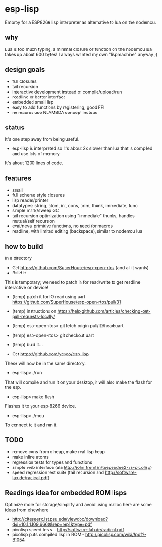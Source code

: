 # esp-lisp
Embroy for a ESP8266 lisp interpreter as alternative to lua on the nodemcu.

## why

Lua is too much typing, a minimal closure or function on the nodemcu lua takes up about 600 bytes!
I always wanted my own "lispmachine" anyway ;)

## design goals

- full closures
- tail recursion
- interactive development instead of compile/upload/run
- readline or better interface
- embedded small lisp
- easy to add functions by registering, good FFI
- no macros use NLAMBDA concept instead

## status

It's one step away from being useful. 

- esp-lisp is interpreted so it's about 2x slower than lua that is compiled and use lots of memory

It's about 1200 lines of code.

## features

- small
- full scheme style closures
- lisp reader/printer
- datatypes: string, atom, int, cons, prim, thunk, immediate, func
- simple mark/sweep GC
- tail recursion optimization using "immediate" thunks, handles mutual/self recursion
- eval/neval primitive functions, no need for macros
- readline, with limited editing (backspace), similar to nodemcu lua

## how to build

In a directory:

- Get https://github.com/SuperHouse/esp-open-rtos (and all it wants)
- Build it.

This is temporary; we need to patch in for read/write to get readline interactive on device!

- (temp) patch it for IO read using uart https://github.com/SuperHouse/esp-open-rtos/pull/31
- (temp) instructions on https://help.github.com/articles/checking-out-pull-requests-locally/
- (temp) esp-open-rtos> git fetch origin pull/ID/head:uart
- (temp) esp-open-rtos> git checkout uart
- (temp) buid it...

- Get https://github.com/yesco/esp-lisp

These will now be in the same directory.

- esp-lisp> ./run

That will compile and run it on your desktop, it will also make the flash for the esp.

- esp-lisp> make flash

Flashes it to your esp-8266 device.

- esp-lisp> ./mcu

To connect to it and run it.

## TODO

- remove cons from c heap, make real lisp heap
- make inline atoms
- regression tests for types and functions
- simple web interface (ala http://john.freml.in/teepeedee2-vs-picolisp)
- speed regression test suite (tail recursion and http://software-lab.de/radical.pdf)

## Readings idea for embedded ROM lisps

Optimize more for storage/simplify and avoid using malloc here are some ideas from elsewhere.

- http://citeseerx.ist.psu.edu/viewdoc/download?doi=10.1.1.109.6660&rep=rep1&type=pdf
- picolisp speed tests... http://software-lab.de/radical.pdf
- picolisp puts compiled lisp in ROM - http://picolisp.com/wiki/!pdf?-B1054


